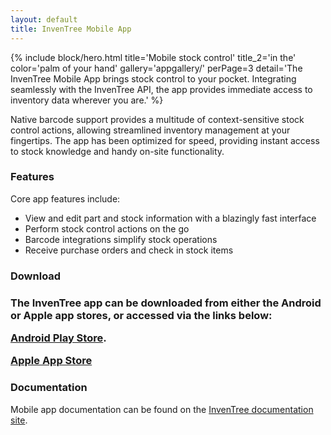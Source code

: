 ```yaml
---
layout: default
title: InvenTree Mobile App
---
```


{% include block/hero.html title='Mobile stock control' title_2='in the' color='palm of your hand' gallery='appgallery/' perPage=3 detail='The InvenTree Mobile App brings stock control to your pocket. Integrating seamlessly with the InvenTree API, the app provides immediate access to inventory data wherever you are.' %}

<section class="cm-gray-2 body-font">
<div class="section-container">

Native barcode support provides a multitude of context-sensitive stock control actions, allowing streamlined inventory management at your fingertips. The app has been optimized for speed, providing instant access to stock knowledge and handy on-site functionality.

<h3>Features</h3>

Core app features include:

<ul>
<li>View and edit part and stock information with a blazingly fast interface</li>
<li>Perform stock control actions on the go</li>
<li>Barcode integrations simplify stock operations</li>
<li>Receive purchase orders and check in stock items</li>
</ul>

<h3>Download<h3>

The InvenTree app can be downloaded from either the Android or Apple app stores, or accessed via the links below:

<span class='fab fa-android'></span> [Android Play Store](https://play.google.com/store/apps/details?id=inventree.inventree_app).

<span class='fab fa-apple'></span> [Apple App Store](https://apps.apple.com/au/app/inventree/id1581731101#?platform=iphone)

<h3>Documentation</h3>

Mobile app documentation can be found on the [InvenTree documentation site](https://docs.inventree.org/en/latest/app/app/).

</div></section>
